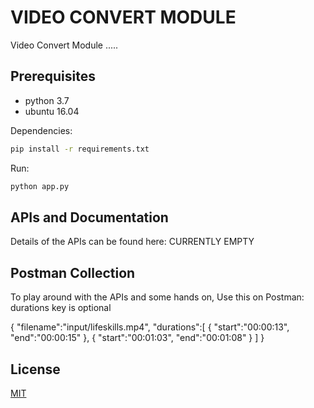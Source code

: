 # VIDEO CONVERT MODULE

Video Convert Module .....

## Prerequisites
- python 3.7
- ubuntu 16.04

Dependencies:
```bash
pip install -r requirements.txt
```
Run:
```bash
python app.py
```

## APIs and Documentation
Details of the APIs can be found here:
CURRENTLY EMPTY

## Postman Collection
To play around with the APIs and some hands on, Use this on Postman: 
durations key is optional

{
  "filename":"input/lifeskills.mp4",
  "durations":[
    {
      "start":"00:00:13",
      "end":"00:00:15"
    },
    {
      "start":"00:01:03",
      "end":"00:01:08"
    }
    ]
}

## License
[MIT](https://choosealicense.com/licenses/mit/)
